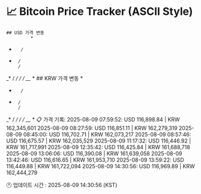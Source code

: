 # 📈 Bitcoin Price Tracker (ASCII Style)
    ## USD 가격 변동 
             *
*       / 
 *      / 
        / 
  _*    / 
       */ 
      / / 
    __* * 
    ## KRW 가격 변동
             *
*       / 
 *      / 
        / 
  _*    / 
       */ 
      / / 
    __* * 
    📋 가격 기록:
    2025-08-09 07:59:52: USD 116,898.84 | KRW 162,345,601
2025-08-09 08:27:59: USD 116,851.11 | KRW 162,279,319
2025-08-09 08:45:00: USD 116,702.71 | KRW 162,073,217
2025-08-09 08:57:46: USD 116,675.57 | KRW 162,035,529
2025-08-09 11:17:32: USD 116,446.92 | KRW 161,717,991
2025-08-09 12:35:42: USD 116,425.84 | KRW 161,688,718
2025-08-09 13:06:06: USD 116,390.08 | KRW 161,639,058
2025-08-09 13:42:46: USD 116,616.65 | KRW 161,953,710
2025-08-09 13:59:22: USD 116,449.88 | KRW 161,722,094
2025-08-09 14:30:56: USD 116,969.89 | KRW 162,444,279
    
🕐 업데이트 시간 : 2025-08-09 14:30:56 (KST)

